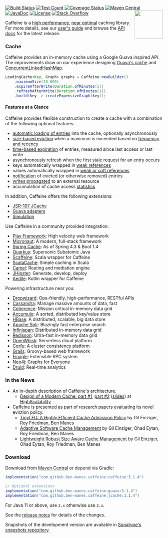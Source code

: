 [![Build Status](https://github.com/ben-manes/caffeine/workflows/build/badge.svg)](https://github.com/ben-manes/caffeine/actions?query=workflow%3Abuild+branch%3Amaster)
[![Test Count](https://gist.githubusercontent.com/ben-manes/c20eb418f0e0bd6dfe1c25beb35faae4/raw/badge.svg)](https://github.com/ben-manes/caffeine/actions?query=workflow%3Abuild+branch%3Amaster)
[![Coverage Status](https://img.shields.io/coveralls/ben-manes/caffeine.svg)](https://coveralls.io/r/ben-manes/caffeine?branch=master)
[![Maven Central](https://maven-badges.herokuapp.com/maven-central/com.github.ben-manes.caffeine/caffeine/badge.svg)](https://maven-badges.herokuapp.com/maven-central/com.github.ben-manes.caffeine/caffeine)
[![JavaDoc](https://www.javadoc.io/badge/com.github.ben-manes.caffeine/caffeine.svg)](http://www.javadoc.io/doc/com.github.ben-manes.caffeine/caffeine)
[![License](https://img.shields.io/:license-apache-brightgreen.svg)](http://www.apache.org/licenses/LICENSE-2.0.html)
[![Stack Overflow](https://img.shields.io/:stack%20overflow-caffeine-brightgreen.svg)](http://stackoverflow.com/questions/tagged/caffeine)
<a href="https://github.com/ben-manes/caffeine/wiki">
<img align="right" height="90px" src="https://raw.githubusercontent.com/ben-manes/caffeine/master/wiki/logo.png">
</a>

Caffeine is a [high performance][benchmarks], [near optimal][efficiency] caching library. For more
details, see our [user's guide][users-guide] and browse the [API docs][javadoc] for the latest
release.

### Cache

Caffeine provides an in-memory cache using a Google Guava inspired API. The improvements draw on our
experience designing [Guava's cache][guava-cache] and [ConcurrentLinkedHashMap][clhm].

```java
LoadingCache<Key, Graph> graphs = Caffeine.newBuilder()
    .maximumSize(10_000)
    .expireAfterWrite(Duration.ofMinutes(5))
    .refreshAfterWrite(Duration.ofMinutes(1))
    .build(key -> createExpensiveGraph(key));
```

#### Features at a Glance

Caffeine provides flexible construction to create a cache with a combination of the following
optional features:
 * [automatic loading of entries][population] into the cache, optionally asynchronously
 * [size-based eviction][size] when a maximum is exceeded based on [frequency and recency][efficiency]
 * [time-based expiration][time] of entries, measured since last access or last write
 * [asynchronously refresh][refresh] when the first stale request for an entry occurs
 * keys automatically wrapped in [weak references][reference]
 * values automatically wrapped in [weak or soft references][reference]
 * [notification][listener] of evicted (or otherwise removed) entries
 * [writes propagated][compute] to an external resource
 * accumulation of cache access [statistics][statistics]

In addition, Caffeine offers the following extensions:
 * [JSR-107 JCache][jsr107]
 * [Guava adapters][guava-adapter]
 * [Simulation][simulator]

Use Caffeine in a community provided integration:
 * [Play Framework][play]: High velocity web framework
 * [Micronaut][micronaut]: A modern, full-stack framework
 * [Spring Cache][spring]: As of Spring 4.3 & Boot 1.4
 * [Quarkus][quarkus]: Supersonic Subatomic Java
 * [Scaffeine][scaffeine]: Scala wrapper for Caffeine
 * [ScalaCache][scala-cache]: Simple caching in Scala
 * [Camel][camel]: Routing and mediation engine
 * [JHipster][jhipster]: Generate, develop, deploy
 * [Aedile][aedile]: Kotlin wrapper for Caffeine

Powering infrastructure near you:
 * [Dropwizard][dropwizard]: Ops-friendly, high-performance, RESTful APIs
 * [Cassandra][cassandra]: Manage massive amounts of data, fast
 * [Coherence][coherence]: Mission critical in-memory data grid
 * [Accumulo][accumulo]: A sorted, distributed key/value store
 * [HBase][hbase]: A distributed, scalable, big data store
 * [Apache Solr][solr]: Blazingly fast enterprise search
 * [Infinispan][infinispan]: Distributed in-memory data grid
 * [Redisson][redisson]: Ultra-fast in-memory data grid
 * [OpenWhisk][open-whisk]: Serverless cloud platform
 * [Corfu][corfu]: A cluster consistency platform
 * [Grails][grails]: Groovy-based web framework
 * [Finagle][finagle]: Extensible RPC system
 * [Neo4j][neo4j]: Graphs for Everyone
 * [Druid][druid]: Real-time analytics

### In the News

 * An in-depth description of Caffeine's architecture.
   * [Design of a Modern Cache: part #1][modern-cache-1], [part #2][modern-cache-2]
     ([slides][modern-cache-slides]) at [HighScalability][HighScalability]
 * Caffeine is presented as part of research papers evaluating its novel eviction policy.
   * [TinyLFU: A Highly Efficient Cache Admission Policy][tinylfu]
     by Gil Einziger, Roy Friedman, Ben Manes
   * [Adaptive Software Cache Management][adaptive-tinylfu]
     by Gil Einziger, Ohad Eytan, Roy Friedman, Ben Manes
   * [Lightweight Robust Size Aware Cache Management][size-tinylfu]
     by Gil Einziger, Ohad Eytan, Roy Friedman, Ben Manes

### Download

Download from [Maven Central][maven] or depend via Gradle:

```gradle
implementation("com.github.ben-manes.caffeine:caffeine:3.1.4")

// Optional extensions
implementation("com.github.ben-manes.caffeine:guava:3.1.4")
implementation("com.github.ben-manes.caffeine:jcache:3.1.4")
```

For Java 11 or above, use `3.x` otherwise use `2.x`.

See the [release notes][releases] for details of the changes.

Snapshots of the development version are available in
[Sonatype's snapshots repository][snapshots].

[benchmarks]: https://github.com/ben-manes/caffeine/wiki/Benchmarks
[users-guide]: https://github.com/ben-manes/caffeine/wiki
[javadoc]: http://www.javadoc.io/doc/com.github.ben-manes.caffeine/caffeine
[guava-cache]: https://github.com/google/guava/wiki/CachesExplained
[clhm]: https://github.com/ben-manes/concurrentlinkedhashmap
[population]: https://github.com/ben-manes/caffeine/wiki/Population
[size]: https://github.com/ben-manes/caffeine/wiki/Eviction#size-based
[time]: https://github.com/ben-manes/caffeine/wiki/Eviction#time-based
[refresh]: https://github.com/ben-manes/caffeine/wiki/Refresh
[reference]: https://github.com/ben-manes/caffeine/wiki/Eviction#reference-based
[listener]: https://github.com/ben-manes/caffeine/wiki/Removal
[compute]: https://github.com/ben-manes/caffeine/wiki/Compute
[statistics]: https://github.com/ben-manes/caffeine/wiki/Statistics
[simulator]: https://github.com/ben-manes/caffeine/wiki/Simulator
[guava-adapter]: https://github.com/ben-manes/caffeine/wiki/Guava
[jsr107]: https://github.com/ben-manes/caffeine/wiki/JCache
[maven]: https://maven-badges.herokuapp.com/maven-central/com.github.ben-manes.caffeine/caffeine
[releases]: https://github.com/ben-manes/caffeine/releases
[snapshots]: https://oss.sonatype.org/content/repositories/snapshots/com/github/ben-manes/caffeine/
[efficiency]: https://github.com/ben-manes/caffeine/wiki/Efficiency
[tinylfu]: https://dl.acm.org/doi/10.1145/3149371?cid=99659224047
[adaptive-tinylfu]: https://dl.acm.org/doi/10.1145/3274808.3274816?cid=99659224047
[size-tinylfu]: https://dl.acm.org/doi/10.1145/3507920?cid=99659224047
[modern-cache-1]: http://highscalability.com/blog/2016/1/25/design-of-a-modern-cache.html
[modern-cache-2]: http://highscalability.com/blog/2019/2/25/design-of-a-modern-cachepart-deux.html
[modern-cache-slides]: https://docs.google.com/presentation/d/1NlDxyXsUG1qlVHMl4vsUUBQfAJ2c2NsFPNPr2qymIBs
[highscalability]: http://highscalability.com
[spring]: https://docs.spring.io/spring/docs/current/spring-framework-reference/integration.html#cache-store-configuration-caffeine
[scala-cache]: https://github.com/cb372/scalacache
[scaffeine]: https://github.com/blemale/scaffeine
[hbase]: https://hbase.apache.org
[cassandra]: http://cassandra.apache.org
[solr]: https://solr.apache.org/
[infinispan]: https://infinispan.org
[neo4j]: https://github.com/neo4j/neo4j
[finagle]: https://github.com/twitter/finagle
[druid]: https://druid.apache.org/docs/latest/configuration/index.html#cache-configuration
[jhipster]: https://www.jhipster.tech/
[open-whisk]: https://openwhisk.apache.org/
[camel]: https://github.com/apache/camel/blob/master/components/camel-caffeine/src/main/docs/caffeine-cache-component.adoc
[coherence]: https://docs.oracle.com/en/middleware/standalone/coherence/14.1.1.2206/develop-applications/implementing-storage-and-backing-maps.html#GUID-260228C2-371A-4B91-9024-8D6514DD4B78
[corfu]: https://github.com/CorfuDB/CorfuDB
[micronaut]: https://docs.micronaut.io/latest/guide/index.html#caching
[play]: https://www.playframework.com/documentation/latest/JavaCache
[redisson]: https://github.com/redisson/redisson
[accumulo]: https://accumulo.apache.org
[dropwizard]: https://www.dropwizard.io
[grails]: https://grails.org
[quarkus]: https://quarkus.io
[aedile]: https://github.com/sksamuel/aedile
